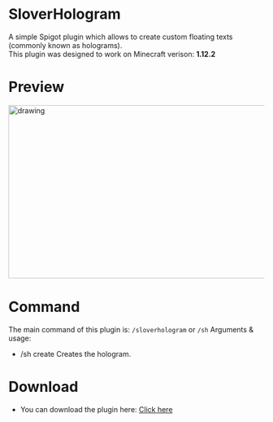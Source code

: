 # SloverHologram
A simple Spigot plugin which allows to create custom floating texts (commonly known as holograms).<br>
This plugin was designed to work on Minecraft verison: **1.12.2**

# Preview
<img src="https://fiverr-res.cloudinary.com/images/q_auto,f_auto/gigs2/163694029/original/0c7a855d8867d0ca9fe0171e69f4a9977dcd0b81/code-a-plugin-for-your-minecraft-server.png" alt="drawing" width="600" height="340"/>

# Command
The main command of this plugin is: `/sloverhologram` or `/sh`
Arguments & usage:
- /sh create <name> <line> Creates the hologram.

# Download
* You can download the plugin here: [Click here](https://github.com/MarcusSlover/SloverHologram/releases)



